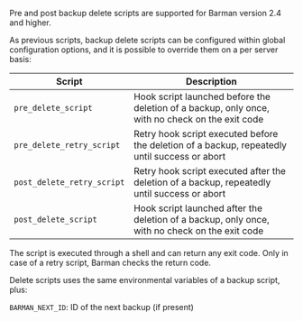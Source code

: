 Pre and post backup delete scripts are supported for Barman version 2.4 and higher.

As previous scripts, backup delete scripts can be configured within global configuration options, and it is possible to override them on a per server basis:

|**Script**|**Description**|
|----------|---------------|
|`pre_delete_script`|Hook script launched before the deletion of a backup, only once, with no check on the exit code|
|`pre_delete_retry_script`|Retry hook script executed before the deletion of a backup, repeatedly until success or abort|
|`post_delete_retry_script`|Retry hook script executed after the deletion of a backup, repeatedly until success or abort|
|`post_delete_script`|Hook script launched after the deletion of a backup, only once, with no check on the exit code|

The script is executed through a shell and can return any exit code. Only in case of a retry script, Barman checks the return code.

Delete scripts uses the same environmental variables of a backup script, plus:

`BARMAN_NEXT_ID`: ID of the next backup (if present)
